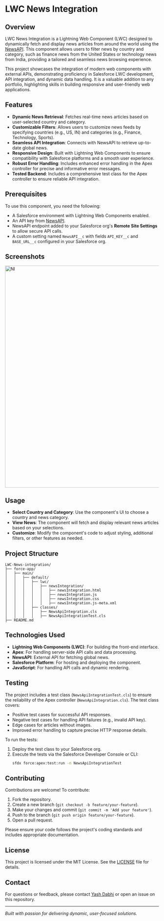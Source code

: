 # LWC News Integration

## Overview

LWC News Integration is a Lightning Web Component (LWC) designed to dynamically fetch and display news articles from around the world using the [NewsAPI](https://newsapi.org/). This component allows users to filter news by country and category, such as finance news from the United States or technology news from India, providing a tailored and seamless news browsing experience.

This project showcases the integration of modern web components with external APIs, demonstrating proficiency in Salesforce LWC development, API integration, and dynamic data handling. It is a valuable addition to any portfolio, highlighting skills in building responsive and user-friendly web applications.

## Features

- **Dynamic News Retrieval**: Fetches real-time news articles based on user-selected country and category.
- **Customizable Filters**: Allows users to customize news feeds by specifying countries (e.g., US, IN) and categories (e.g., Finance, Technology, Sports).
- **Seamless API Integration**: Connects with NewsAPI to retrieve up-to-date global news.
- **Responsive Design**: Built with Lightning Web Components to ensure compatibility with Salesforce platforms and a smooth user experience.
- **Robust Error Handling**: Includes enhanced error handling in the Apex controller for precise and informative error messages.
- **Tested Backend**: Includes a comprehensive test class for the Apex controller to ensure reliable API integration.

## Prerequisites

To use this component, you need the following:

- A Salesforce environment with Lightning Web Components enabled.
- An API key from [NewsAPI](https://newsapi.org/).
- NewsAPI endpoint added to your Salesforce org's **Remote Site Settings** to allow secure API calls.
- A custom setting named `NewsAPI__c` with fields `API_KEY__c` and `BASE_URL__c` configured in your Salesforce org.

## Screenshots
<img width="1889" height="728" alt="NI" src="https://github.com/user-attachments/assets/392963dc-03fe-4bcd-bdcc-da880b0bbe91" />


## Usage

- **Select Country and Category**: Use the component's UI to choose a country and news category.
- **View News**: The component will fetch and display relevant news articles based on your selections.
- **Customize**: Modify the component's code to adjust styling, additional filters, or other features as needed.

## Project Structure

```
LWC-News-integration/
├── force-app/
│   ├── main/
│   │   ├── default/
│   │   │   ├── lwc/
│   │   │   │   ├── newsIntegration/
│   │   │   │   │   ├── newsIntegration.html
│   │   │   │   │   ├── newsIntegration.js
│   │   │   │   │   ├── newsIntegration.css
│   │   │   │   │   ├── newsIntegration.js-meta.xml
│   │   │   ├── classes/
│   │   │   │   ├── NewsApiIntegration.cls
│   │   │   │   ├── NewsApiIntegrationTest.cls
├── README.md
```

## Technologies Used

- **Lightning Web Components (LWC)**: For building the front-end interface.
- **Apex**: For handling server-side API calls and data processing.
- **NewsAPI**: External API for fetching global news.
- **Salesforce Platform**: For hosting and deploying the component.
- **JavaScript**: For handling API calls and dynamic rendering.

## Testing

The project includes a test class (`NewsApiIntegrationTest.cls`) to ensure the reliability of the Apex controller (`NewsApiIntegration.cls`). The test class covers:

- Positive test cases for successful API responses.
- Negative test cases for handling API failures (e.g., invalid API key).
- Edge cases for articles without images.
- Improved error handling to capture precise HTTP response details.

To run the tests:
1. Deploy the test class to your Salesforce org.
2. Execute the tests via the Salesforce Developer Console or CLI:
   ```bash
   sfdx force:apex:test:run -n NewsApiIntegrationTest
   ```

## Contributing

Contributions are welcome! To contribute:

1. Fork the repository.
2. Create a new branch (`git checkout -b feature/your-feature`).
3. Make your changes and commit (`git commit -m 'Add your feature'`).
4. Push to the branch (`git push origin feature/your-feature`).
5. Open a pull request.

Please ensure your code follows the project's coding standards and includes appropriate documentation.

## License

This project is licensed under the MIT License. See the [LICENSE](LICENSE) file for details.

## Contact

For questions or feedback, please contact [Yash Dabhi](mailto:your-email@example.com) or open an issue on this repository.

---

*Built with passion for delivering dynamic, user-focused solutions.*
